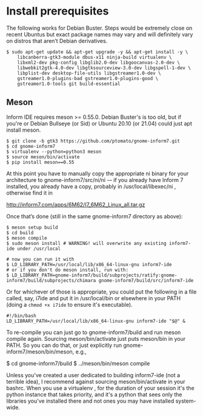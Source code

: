 # Install prerequisites

The following works for Debian Buster. Steps would be extremely close
on recent Ubuntus but exact package names may vary and will
definitely vary on distros that aren’t Debian derivatives.

```
$ sudo apt-get update && apt-get upgrade -y && apt-get install -y \
    libcanberra-gtk3-module dbus-x11 ninja-build virtualenv \
    libxml2-dev pkg-config libglib2.0-dev libgoocanvas-2.0-dev \
    libwebkit2gtk-4.0-dev libgtksourceview-3.0-dev libgspell-1-dev \
    libplist-dev desktop-file-utils libgstreamer1.0-dev \
    gstreamer1.0-plugins-bad gstreamer1.0-plugins-good \
    gstreamer1.0-tools git build-essential
```
## Meson

Inform IDE requires meson >= 0.55.0. Debian Buster's is too old,
but if you're or Debian Bullseye (or Sid) or Ubuntu 20.10 (or 21.04)
could just apt install meson.

```
$ git clone -b gtk3 https://github.com/ptomato/gnome-inform7.git
$ cd gnome-inform7
$ virtualenv --python=python3 meson
$ source meson/bin/activate
$ pip install meson==0.55
```
At this point you have to manually copy the appropriate ni binary
for your architecture to gnome-inform7/src/ni/ni -– if you already
have Inform 7 installed, you already have a copy, probably in
/usr/local/libexec/ni , otherwise find it in

http://inform7.com/apps/6M62/I7_6M62_Linux_all.tar.gz

Once that’s done (still in the same gnome-inform7 directory as above):

```
$ meson setup build
$ cd build
$ meson compile
$ sudo meson install # WARNING! will overwrite any existing inform7-ide under /usr/local

# now you can run it with
$ LD_LIBRARY_PATH=/usr/local/lib/x86_64-linux-gnu inform7-ide
# or if you don't do meson install, run with:
$ LD_LIBRARY_PATH=gnome-inform7/build/subprojects/ratify:gnome-inform7/build/subprojects/chimara gnome-inform7/build/src/inform7-ide
```

Or for whichever of those is appropriate, you could put the following in a
file called, say, i7ide and put it in /usr/local/bin or elsewhere in your PATH
(doing a ``chmod +x i7ide`` to ensure it's executable).

```
#!/bin/bash
LD_LIBRARY_PATH=/usr/local/lib/x86_64-linux-gnu inform7-ide "$@" &
```

To re-compile you can just go to gnome-inform7/build and run meson compile again.
Sourcing meson/bin/activate just puts meson/bin in your PATH. So you can do that,
or just explicitly run gnome-inform7/meson/bin/meson, e.g.,

$ cd gnome-inform7/build
$ ../meson/bin/meson compile

Unless you've created a user dedicated to building inform7-ide (not a terrible idea),
I recommend against sourcing meson/bin/activate in your bashrc. When you use a virtualenv
, for the duration of your session it's the python instance that takes priority, and
it's a python that sees only the libraries you've installed there and not ones you may
have installed system-wide.


